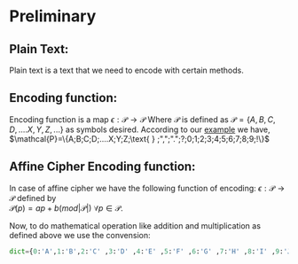# Preliminary
## Plain Text:
Plain text is a text that we need to encode with certain methods.
## Encoding function:
Encoding function is a map  $\epsilon:\mathcal{P} \rightarrow \mathcal{P}$
Where $\mathcal{P}$ is defined as $\mathcal{P}=\{A,B,C,D,....X,Y,Z,...\}$ as symbols desired. According to our [example](https://replit.com/@atrajitsarkar/Cryptographytutorial#.tutorial/01-Storing_data.md:4) we have, \
 $\mathcal{P}=\{A;B;C;D;....X;Y;Z;\text{ } ;",";".";?;0;1;2;3;4;5;6;7;8;9;!\}$ 
 
 ## Affine Cipher Encoding function:
 In case of affine cipher we have the following function of encoding:
 $\epsilon:\mathcal{P}\rightarrow \mathcal{P}$ defined by \
 $\mathcal{P}(p)=ap+b(mod |\mathcal{P}|) \text{ }\forall p\in \mathcal{P}$.

 Now, to do mathematical operation like addition and multiplication as defined above we use the convension:

 ```python
 dict={0:'A',1:'B',2:'C' ,3:'D' ,4:'E' ,5:'F' ,6:'G' ,7:'H' ,8:'I' ,9:'J',10:'K',11:'L' ,12:'M' ,13:'N' ,14:'O' ,15:'P',16:'Q' ,17:'R' ,18:'S' ,19:'T' ,20:'U',21:'V' ,22:'W' ,23:'X' ,24:'Y' ,25:'Z',26:' ',27:',',28:'.',29:'?',30:'0',31:'1',32:'2',33:'3',34:'4',35:'5',36:'6',37:'7',38:'8',39:'9',40:'!'}
 ```

 
 